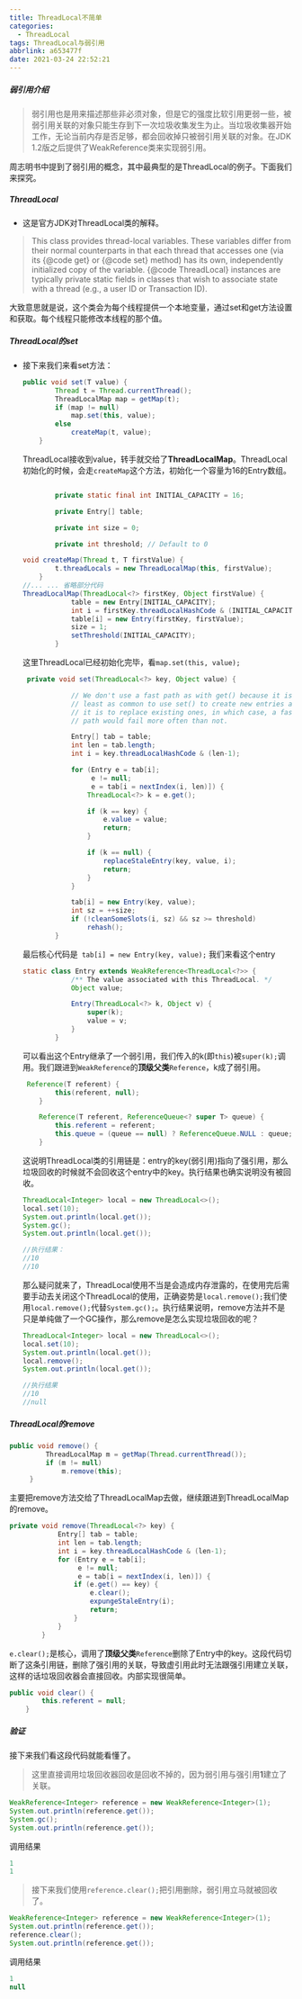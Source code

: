 ```yaml
---
title: ThreadLocal不简单
categories:
  - ThreadLocal
tags: ThreadLocal与弱引用
abbrlink: a653477f
date: 2021-03-24 22:52:21
---
```

##### 弱引用介绍

> 弱引用也是用来描述那些非必须对象，但是它的强度比软引用更弱一些，被弱引用关联的对象只能生存到下一次垃圾收集发生为止。当垃圾收集器开始工作，无论当前内存是否足够，都会回收掉只被弱引用关联的对象。在JDK 1.2版之后提供了WeakReference类来实现弱引用。

周志明书中提到了弱引用的概念，其中最典型的是ThreadLocal的例子。下面我们来探究。

##### ThreadLocal

* 这是官方JDK对ThreadLocal类的解释。

>This class provides thread-local variables.  These variables differ from
>their normal counterparts in that each thread that accesses one (via its
> {@code get} or {@code set} method) has its own, independently initialized
> copy of the variable.  {@code ThreadLocal} instances are typically private
> static fields in classes that wish to associate state with a thread (e.g.,
>a user ID or Transaction ID).

​	大致意思就是说，这个类会为每个线程提供一个本地变量，通过set和get方法设置和获取。每个线程只能修改本线程的那个值。

<!--more-->

##### ThreadLocal的set

* 接下来我们来看set方法：

  ```java
  public void set(T value) {
          Thread t = Thread.currentThread();
          ThreadLocalMap map = getMap(t);
          if (map != null)
              map.set(this, value);
          else
              createMap(t, value);
      }
  ```

  ThreadLocal接收到value，转手就交给了**ThreadLocalMap**。ThreadLocal初始化的时候，会走`createMap`这个方法，初始化一个容量为16的Entry数组。

  ```java
  
          private static final int INITIAL_CAPACITY = 16;
  
          private Entry[] table;
  
          private int size = 0;
  
          private int threshold; // Default to 0
  
  void createMap(Thread t, T firstValue) {
          t.threadLocals = new ThreadLocalMap(this, firstValue);
      }
  //... ... 省略部分代码
  ThreadLocalMap(ThreadLocal<?> firstKey, Object firstValue) {
              table = new Entry[INITIAL_CAPACITY];
              int i = firstKey.threadLocalHashCode & (INITIAL_CAPACITY - 1);
              table[i] = new Entry(firstKey, firstValue);
              size = 1;
              setThreshold(INITIAL_CAPACITY);
          }
  ```

  这里ThreadLocal已经初始化完毕，看`map.set(this, value);`

  ```java
   private void set(ThreadLocal<?> key, Object value) {
  
              // We don't use a fast path as with get() because it is at
              // least as common to use set() to create new entries as
              // it is to replace existing ones, in which case, a fast
              // path would fail more often than not.
  
              Entry[] tab = table;
              int len = tab.length;
              int i = key.threadLocalHashCode & (len-1);
  
              for (Entry e = tab[i];
                   e != null;
                   e = tab[i = nextIndex(i, len)]) {
                  ThreadLocal<?> k = e.get();
  
                  if (k == key) {
                      e.value = value;
                      return;
                  }
  
                  if (k == null) {
                      replaceStaleEntry(key, value, i);
                      return;
                  }
              }
  
              tab[i] = new Entry(key, value);
              int sz = ++size;
              if (!cleanSomeSlots(i, sz) && sz >= threshold)
                  rehash();
          }
  ```

  最后核心代码是` tab[i] = new Entry(key, value);` 我们来看这个entry

  ```java
  static class Entry extends WeakReference<ThreadLocal<?>> {
              /** The value associated with this ThreadLocal. */
              Object value;
  
              Entry(ThreadLocal<?> k, Object v) {
                  super(k);
                  value = v;
              }
          }
  ```

  可以看出这个Entry继承了一个弱引用，我们传入的k(即`this`)被`super(k);`调用。我们跟进到`WeakReference`的**顶级父类**`Reference`，k成了弱引用。

  ```java
   Reference(T referent) {
          this(referent, null);
      }
  
      Reference(T referent, ReferenceQueue<? super T> queue) {
          this.referent = referent;
          this.queue = (queue == null) ? ReferenceQueue.NULL : queue;
      }
  ```

  这说明ThreadLocal类的引用链是：entry的key(弱引用)指向了强引用，那么垃圾回收的时候就不会回收这个entry中的key。执行结果也确实说明没有被回收。

  ```java
  ThreadLocal<Integer> local = new ThreadLocal<>();
  local.set(10);
  System.out.println(local.get());
  System.gc();
  System.out.println(local.get());
  
  //执行结果： 
  //10
  //10
  ```

  那么疑问就来了，ThreadLocal使用不当是会造成内存泄露的，在使用完后需要手动去关闭这个ThreadLocal的使用，正确姿势是`local.remove();`我们使用`local.remove();`代替`System.gc();`。执行结果说明，remove方法并不是只是单纯做了一个GC操作，那么remove是怎么实现垃圾回收的呢？

  ```java
  ThreadLocal<Integer> local = new ThreadLocal<>();
  local.set(10);
  System.out.println(local.get());
  local.remove();
  System.out.println(local.get());
  
  //执行结果
  //10
  //null
  ```

##### ThreadLocal的remove

  ```java
  public void remove() {
           ThreadLocalMap m = getMap(Thread.currentThread());
           if (m != null)
               m.remove(this);
       }
  ```

  主要把remove方法交给了ThreadLocalMap去做，继续跟进到ThreadLocalMap的remove。

  ```java
  private void remove(ThreadLocal<?> key) {
              Entry[] tab = table;
              int len = tab.length;
              int i = key.threadLocalHashCode & (len-1);
              for (Entry e = tab[i];
                   e != null;
                   e = tab[i = nextIndex(i, len)]) {
                  if (e.get() == key) {
                      e.clear();
                      expungeStaleEntry(i);
                      return;
                  }
              }
          }
  ```

  `e.clear();`是核心，调用了**顶级父类**`Reference`删除了Entry中的key。这段代码切断了这条引用链，删除了强引用的关联，导致虚引用此时无法跟强引用建立关联，这样的话垃圾回收器会直接回收。内部实现很简单。

  ```java
  public void clear() {
          this.referent = null;
      }
  ```

##### 验证

  接下来我们看这段代码就能看懂了。

  > 这里直接调用垃圾回收器回收是回收不掉的，因为弱引用与强引用**1**建立了关联。

  ```java
  WeakReference<Integer> reference = new WeakReference<Integer>(1);
  System.out.println(reference.get());
  System.gc();
  System.out.println(reference.get());
  
  ```

  调用结果

  ```java
  1
  1
  ```

  > 接下来我们使用`reference.clear();`把引用删除，弱引用立马就被回收了。

  ```java
  WeakReference<Integer> reference = new WeakReference<Integer>(1);
  System.out.println(reference.get());
  reference.clear();
  System.out.println(reference.get());
  ```

  调用结果

  ```java
  1
  null
  ```

  

  